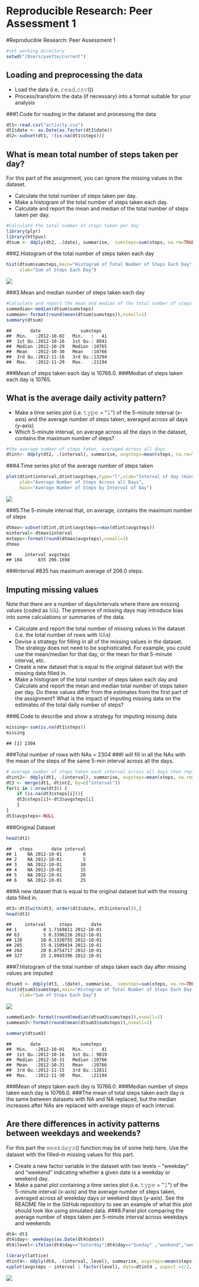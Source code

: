 # Reproducible Research: Peer Assessment 1
#Reproducible Research: Peer Assessment 1


```r
#set working directory
setwd("/Users/yvette/current")
```
## Loading and preprocessing the data
- Load the data (i.e. 𝚛𝚎𝚊𝚍.𝚌𝚜𝚟())
- Process/transform the data (if necessary) into a format suitable for your analysis

###1.Code for reading in the dataset and processing the data

```r
dt1<-read.csv("activity.csv")
dt1$date <- as.Date(as.factor(dt1$date))
dt2<-subset(dt1, !(is.na(dt1$steps)))
```
## What is mean total number of steps taken per day?
For this part of the assignment, you can ignore the missing values in the dataset.

- Calculate the total number of steps taken per day. 
- Make a histogram of the total number of steps taken each day. 
- Calculate and report the mean and median of the total number of steps taken per day.


```r
#Calculate the total number of steps taken per day
library(plyr)
library(httpuv)
dtsum <- ddply(dt2, .(date), summarise,  sumsteps=sum(steps, na.rm=TRUE))
```
###2.Histogram of the total number of steps taken each day

```r
hist(dtsum$sumsteps,main="Histogram of Total Number of Steps Each Day",
     xlab="Sum of Steps Each Day")
```

![](Plot4.png)<!-- -->

###3.Mean and median number of steps taken each day

```r
#Calculate and report the mean and median of the total number of steps taken per day.
summedian<-median(dtsum$sumsteps)
summean<-format(round(mean(dtsum$sumsteps)),nsmall=1)
summary(dtsum)
```

```
##       date               sumsteps    
##  Min.   :2012-10-02   Min.   :   41  
##  1st Qu.:2012-10-16   1st Qu.: 8841  
##  Median :2012-10-29   Median :10765  
##  Mean   :2012-10-30   Mean   :10766  
##  3rd Qu.:2012-11-16   3rd Qu.:13294  
##  Max.   :2012-11-29   Max.   :21194
```
###Mean of steps taken each day is 10766.0. 
###Median of steps taken each day is 10765.

## What is the average daily activity pattern?
- Make a time series plot (i.e. 𝚝𝚢𝚙𝚎 = "𝚕") of the 5-minute interval (x-axis) and the average number of steps taken, averaged across all days (y-axis)
- Which 5-minute interval, on average across all the days in the dataset, contains the maximum number of steps?

```r
#the average number of steps taken, averaged across all days 
dtint<- ddply(dt2, .(interval), summarise, avgsteps=mean(steps, na.rm=TRUE))
```
###4.Time series plot of the average number of steps taken

```r
plot(dtint$interval,dtint$avgsteps,type="l",xlab="Interval of day (mins)",
     ylab="Average Number of Steps Across all Days", 
     main="Average Number of Steps by Interval of Day")
```

![](PA1_template_files/figure-html/unnamed-chunk-7-1.png)<!-- -->

###5.The 5-minute interval that, on average, contains the maximum number of steps

```r
dtmax<-subset(dtint,dtint$avgsteps==max(dtint$avgsteps))
minterval<-dtmax$interval
msteps<-format(round(dtmax$avgsteps),nsmall=1)
dtmax
```

```
##     interval avgsteps
## 104      835 206.1698
```
###Interval #835 has maximum average of 206.0 steps.


## Imputing missing values
Note that there are a number of days/intervals where there are missing values (coded as 𝙽𝙰). The presence of missing days may introduce bias into some calculations or summaries of the data.

- Calculate and report the total number of missing values in the dataset (i.e. the total number of rows with 𝙽𝙰s)
- Devise a strategy for filling in all of the missing values in the dataset. The strategy does not need to be sophisticated. For example, you could use the mean/median for that day, or the mean for that 5-minute interval, etc.
- Create a new dataset that is equal to the original dataset but with the missing data filled in.
- Make a histogram of the total number of steps taken each day and Calculate and report the mean and median total number of steps taken per day. Do these values differ from the estimates from the first part of the assignment? What is the impact of imputing missing data on the estimates of the total daily number of steps?

###6.Code to describe and show a strategy for imputing missing data

```r
missing<-sum(is.na(dt1$steps))
missing
```

```
## [1] 2304
```
###Total number of rows with NAs = 2304
###I will fill in all the NAs with the mean of the steps of the same 5-min interval across all the days.


```r
# average number of steps taken each interval across all days then replace NA with avg
dtint2<- ddply(dt1, .(interval), summarise, avgsteps=mean(steps, na.rm=TRUE))
dt3 <- merge(dt1, dtint2, by=c("interval"))
for(i in 1:nrow(dt3)) {
    if (is.na(dt3$steps[i])){
    dt3$steps[i]<-dt3$avgsteps[i]
    }
}
dt3$avgsteps<-NULL
```
###Original Dataset

```r
head(dt1)
```

```
##   steps       date interval
## 1    NA 2012-10-01        0
## 2    NA 2012-10-01        5
## 3    NA 2012-10-01       10
## 4    NA 2012-10-01       15
## 5    NA 2012-10-01       20
## 6    NA 2012-10-01       25
```
###A new dataset that is equal to the original dataset but with the missing data filled in.

```r
dt3<-dt3[with(dt3, order(dt3$date, dt3$interval)),]
head(dt3)
```

```
##     interval     steps       date
## 1          0 1.7169811 2012-10-01
## 63         5 0.3396226 2012-10-01
## 128       10 0.1320755 2012-10-01
## 205       15 0.1509434 2012-10-01
## 264       20 0.0754717 2012-10-01
## 327       25 2.0943396 2012-10-01
```
###7.Histogram of the total number of steps taken each day after missing values are imputed

```r
dtsum3 <- ddply(dt3, .(date), summarise,  sumsteps=sum(steps, na.rm=TRUE))
hist(dtsum3$sumsteps,main="Histogram of Total Number of Steps Each Day (Imput NAs)",
     xlab="Sum of Steps Each Day")
```

![](PA1_template_files/figure-html/unnamed-chunk-13-1.png)<!-- -->


```r
summedian3<-format(round(median(dtsum3$sumsteps)),nsmall=1)
summean3<-format(round(mean(dtsum3$sumsteps)),nsmall=1)

summary(dtsum3)
```

```
##       date               sumsteps    
##  Min.   :2012-10-01   Min.   :   41  
##  1st Qu.:2012-10-16   1st Qu.: 9819  
##  Median :2012-10-31   Median :10766  
##  Mean   :2012-10-31   Mean   :10766  
##  3rd Qu.:2012-11-15   3rd Qu.:12811  
##  Max.   :2012-11-30   Max.   :21194
```
###Mean of steps taken each day is 10766.0. 
###Median number of steps taken each day is 10766.0.
###The mean of total steps taken each day is the same between datasets with NA and NA replaced, but the median increases after NAs are replaced with average steps of each interval.
## Are there differences in activity patterns between weekdays and weekends?
For this part the 𝚠𝚎𝚎𝚔𝚍𝚊𝚢𝚜() function may be of some help here. Use the dataset with the filled-in missing values for this part.

- Create a new factor variable in the dataset with two levels – “weekday” and “weekend” indicating whether a given date is a weekday or weekend day.
- Make a panel plot containing a time series plot (i.e. 𝚝𝚢𝚙𝚎 = "𝚕") of the 5-minute interval (x-axis) and the average number of steps taken, averaged across all weekday days or weekend days (y-axis). See the README file in the GitHub repository to see an example of what this plot should look like using simulated data.
###8.Panel plot comparing the average number of steps taken per 5-minute interval across weekdays and weekends

```r
dt4<-dt3
dt4$day<- weekdays(as.Date(dt4$date))
dt4$level<-ifelse(dt4$day=="Saturday"|dt4$day=="Sunday" ,"weekend","weekday")
```


```r
library(lattice)
dtint4<- ddply(dt4, .(interval, level), summarise, avgsteps=mean(steps, na.rm=TRUE)) 
xyplot(avgsteps ~ interval | factor(level), data=dtint4 , aspect =1/2, type="l")
```

![](PA1_template_files/figure-html/unnamed-chunk-16-1.png)<!-- -->

